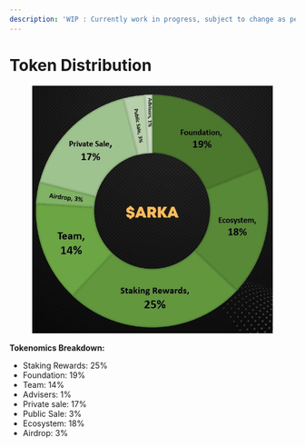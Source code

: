 ```yaml
---
description: 'WIP : Currently work in progress, subject to change as per core contributors'
---
```


# Token Distribution

<figure><img src="../.gitbook/assets/image (3).png" alt=""><figcaption></figcaption></figure>

**Tokenomics Breakdown:**

* Staking Rewards: 25%
* Foundation: 19%
* Team: 14%
* Advisers: 1%
* Private sale: 17%
* Public Sale: 3%
* Ecosystem: 18%
* Airdrop: 3%
